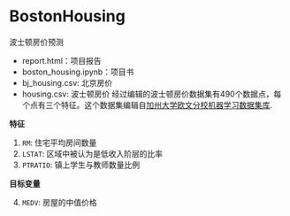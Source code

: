 # BostonHousing
波士顿房价预测

- report.html：项目报告
- boston_housing.ipynb：项目书
- bj_housing.csv: 北京房价
- housing.csv: 波士顿房价
经过编辑的波士顿房价数据集有490个数据点，每个点有三个特征。这个数据集编辑自[加州大学欧文分校机器学习数据集库](https://archive.ics.uci.edu/ml/datasets/Housing).

**特征**

1. `RM`: 住宅平均房间数量
2. `LSTAT`: 区域中被认为是低收入阶层的比率
3. `PTRATIO`: 镇上学生与教师数量比例

**目标变量**

4. `MEDV`: 房屋的中值价格
